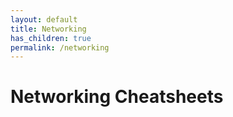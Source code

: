 ```yaml
---
layout: default
title: Networking
has_children: true
permalink: /networking
---
```


# Networking Cheatsheets
